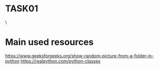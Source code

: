 # TASK01
\
# Main used resources

https://www.geeksforgeeks.org/show-random-picture-from-a-folder-in-python
https://realpython.com/python-classes

